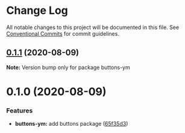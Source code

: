 # Change Log

All notable changes to this project will be documented in this file.
See [Conventional Commits](https://conventionalcommits.org) for commit guidelines.

## [0.1.1](https://github.com/rdmujica/proyecto-m/compare/buttons-ym@0.1.0...buttons-ym@0.1.1) (2020-08-09)

**Note:** Version bump only for package buttons-ym





# 0.1.0 (2020-08-09)


### Features

* **buttons-ym:** add buttons package ([65f35d3](https://github.com/rdmujica/proyecto-m/commit/65f35d36946e4a3c3e1919fc8cb6b7ce935c96c7))
